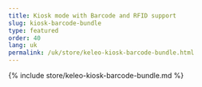 ```yaml
---
title: Kiosk mode with Barcode and RFID support
slug: kiosk-barcode-bundle
type: featured
order: 40
lang: uk
permalink: /uk/store/keleo-kiosk-barcode-bundle.html
---
```


{% include store/keleo-kiosk-barcode-bundle.md %}
